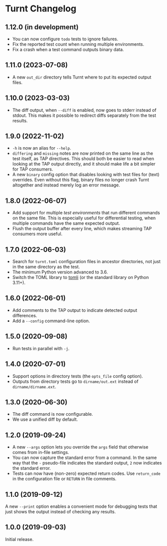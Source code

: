 Turnt Changelog
===============

1.12.0 (in development)
-----------------------

- You can now configure `todo` tests to ignore failures.
- Fix the reported test count when running multiple environments.
- Fix a crash when a test command outputs binary data.

1.11.0 (2023-07-08)
-------------------

- A new `out_dir` directory tells Turnt where to put its expected output files.

1.10.0 (2023-03-03)
-------------------

- The diff output, when `--diff` is enabled, now goes to stderr instead of stdout. This makes it possible to redirect diffs separately from the test results.

1.9.0 (2022-11-02)
------------------

- `-h` is now an alias for `--help`.
- `differing` and `missing` notes are now printed on the same line as the test itself, as TAP directives. This should both be easier to read when looking at the TAP output directly, and it should make life a bit simpler for TAP consumers.
- A new `binary` config option that disables looking with test files for (text) overrides. Even without this flag, binary files no longer crash Turnt altogether and instead merely log an error message.

1.8.0 (2022-06-07)
------------------

- Add support for multiple *test environments* that run different commands on the same file. This is especially useful for differential testing, when multiple commands have the same expected output.
- Flush the output buffer after every line, which makes streaming TAP consumers more useful.

1.7.0 (2022-06-03)
------------------

- Search for `turnt.toml` configuration files in ancestor directories, not just in the same directory as the test.
- The minimum Python version advanced to 3.6.
- Switch the TOML library to [tomli][] (or the standard library on Python 3.11+).

[tomli]: https://github.com/hukkin/tomli

1.6.0 (2022-06-01)
------------------

- Add comments to the TAP output to indicate detected output differences.
- Add a `--config` command-line option.

1.5.0 (2020-09-08)
------------------

- Run tests in parallel with `-j`.

1.4.0 (2020-07-01)
------------------

- Support options in directory tests (the `opts_file` config option).
- Outputs from directory tests go to `dirname/out.ext` instead of
  `dirname/dirname.ext`.

1.3.0 (2020-06-30)
------------------

- The diff command is now configurable.
- We use a unified diff by default.

1.2.0 (2019-09-24)
------------------

- A new `--args` option lets you override the `args` field that otherwise comes from in-file settings.
- You can now capture the standard error from a command. In the same way that the `-` pseudo-file indicates the standard output, `2` now indicates the standard error.
- Tests can now have (non-zero) expected return codes. Use `return_code` in the configuration file or `RETURN` in file comments.


1.1.0 (2019-09-12)
------------------

A new `--print` option enables a convenient mode for debugging tests that just shows the output instead of checking any results.


1.0.0 (2019-09-03)
------------------

Initial release.

